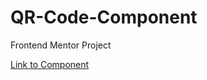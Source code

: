 # QR-Code-Component
Frontend Mentor Project

[Link to Component](https://qr-codecomponent-frontendmentor.netlify.app/)
